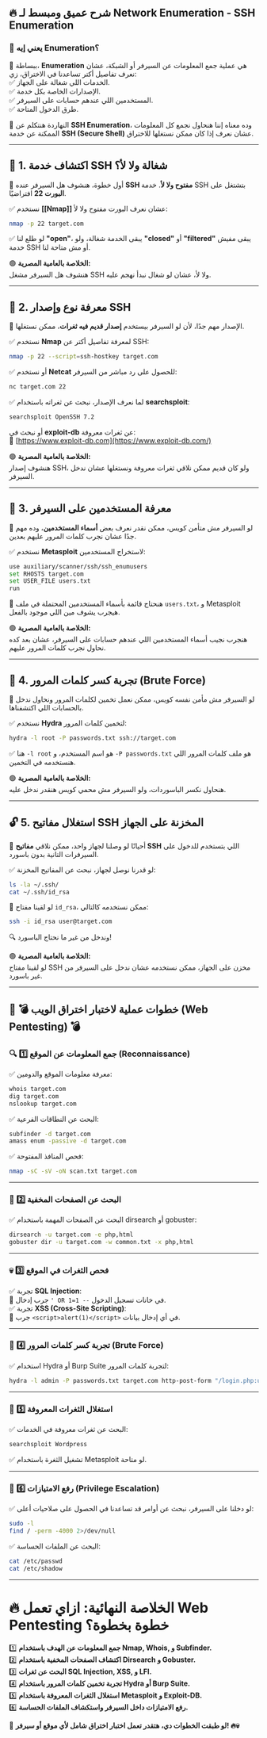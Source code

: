 ## 🔥 **شرح عميق ومبسط لـ Network Enumeration - SSH Enumeration**

### 🚀 **يعني إيه Enumeration؟**

🔹 ببساطة، **Enumeration** هي عملية جمع المعلومات عن السيرفر أو الشبكة، عشان نعرف تفاصيل أكتر تساعدنا في الاختراق، زي:  
✅ الخدمات اللي شغالة على الجهاز.  
✅ الإصدارات الخاصة بكل خدمة.  
✅ المستخدمين اللي عندهم حسابات على السيرفر.  
✅ طرق الدخول المتاحة.

🔹 النهاردة هنتكلم عن **SSH Enumeration**، وده معناه إننا هنحاول نجمع كل المعلومات الممكنة عن خدمة **SSH (Secure Shell)** عشان نعرف إذا كان ممكن نستغلها للاختراق.

---

## 🔑 **1. اكتشاف خدمة SSH شغالة ولا لأ؟**

🔹 أول خطوة، هنشوف هل السيرفر عنده **SSH مفتوح ولا لأ**. خدمة SSH بتشتغل على **البورت 22** افتراضيًا.

✅ نستخدم **[[Nmap]]** عشان نعرف البورت مفتوح ولا لأ:

```bash
nmap -p 22 target.com
```

✅ لو طلع لنا **"open"**، يبقى الخدمة شغالة، ولو **"closed"** أو **"filtered"** يبقى مفيش خدمة SSH أو مش متاحة لنا.

🟢 **الخلاصة بالعامية المصرية:**  
هنشوف هل السيرفر مشغل SSH ولا لأ، عشان لو شغال نبدأ نهجم عليه.

---

## 🔎 **2. معرفة نوع وإصدار SSH**

🔹 الإصدار مهم جدًا، لأن لو السيرفر بيستخدم **إصدار قديم فيه ثغرات**، ممكن نستغلها.

✅ نستخدم **Nmap** لمعرفة تفاصيل أكتر عن SSH:

```bash
nmap -p 22 --script=ssh-hostkey target.com
```

✅ أو نستخدم **Netcat** للحصول على رد مباشر من السيرفر:

```bash
nc target.com 22
```

✅ لما نعرف الإصدار، نبحث عن ثغراته باستخدام **searchsploit**:

```bash
searchsploit OpenSSH 7.2
```

أو نبحث في **exploit-db** عن ثغرات معروفة:  
🔗 [https://www.exploit-db.com](https://www.exploit-db.com/)

🟢 **الخلاصة بالعامية المصرية:**  
هنشوف إصدار SSH، ولو كان قديم ممكن نلاقي ثغرات معروفة ونستغلها عشان ندخل السيرفر.

---

## 👤 **3. معرفة المستخدمين على السيرفر**

🔹 لو السيرفر مش متأمن كويس، ممكن نقدر نعرف بعض **أسماء المستخدمين**، وده مهم جدًا عشان نجرب كلمات المرور عليهم بعدين.

✅ نستخدم **Metasploit** لاستخراج المستخدمين:

```bash
use auxiliary/scanner/ssh/ssh_enumusers
set RHOSTS target.com
set USER_FILE users.txt
run
```

🔹 هنحتاج قائمة بأسماء المستخدمين المحتملة في ملف `users.txt`، و Metasploit هيجرب يشوف مين اللي موجود بالفعل.

🟢 **الخلاصة بالعامية المصرية:**  
هنجرب نجيب أسماء المستخدمين اللي عندهم حسابات على السيرفر، عشان بعد كده نحاول نجرب كلمات المرور عليهم.

---

## 🔑 **4. تجربة كسر كلمات المرور (Brute Force)**

🔹 لو السيرفر مش مأمن نفسه كويس، ممكن نعمل تخمين لكلمات المرور ونحاول ندخل بالحسابات اللي اكتشفناها.

✅ نستخدم **Hydra** لتخمين كلمات المرور:

```bash
hydra -l root -P passwords.txt ssh://target.com
```

✅ هنا `-l root` هو اسم المستخدم، و `-P passwords.txt` هو ملف كلمات المرور اللي هنستخدمه في التخمين.

🟢 **الخلاصة بالعامية المصرية:**  
هنحاول نكسر الباسوردات، ولو السيرفر مش محمي كويس هنقدر ندخل عليه.

---

## 🔓 **5. استغلال مفاتيح SSH المخزنة على الجهاز**

🔹 أحيانًا لو وصلنا لجهاز واحد، ممكن نلاقي **مفاتيح SSH** اللي بتستخدم للدخول على السيرفرات التانية بدون باسورد.

✅ لو قدرنا نوصل لجهاز، نبحث عن المفاتيح المخزنة:

```bash
ls -la ~/.ssh/
cat ~/.ssh/id_rsa
```

🔹 لو لقينا مفتاح `id_rsa`، ممكن نستخدمه كالتالي:

```bash
ssh -i id_rsa user@target.com
```

🔍 وندخل من غير ما نحتاج الباسورد!

🟢 **الخلاصة بالعامية المصرية:**  
لو لقينا مفتاح SSH مخزن على الجهاز، ممكن نستخدمه عشان ندخل على السيرفر من غير باسورد.

---

## 🚀 **💣 خطوات عملية لاختبار اختراق الويب (Web Pentesting) 💣**

### 🔍 **1️⃣ جمع المعلومات عن الموقع (Reconnaissance)**

✅ معرفة معلومات الموقع والدومين:

```bash
whois target.com
dig target.com
nslookup target.com
```

✅ البحث عن النطاقات الفرعية:

```bash
subfinder -d target.com
amass enum -passive -d target.com
```

✅ فحص المنافذ المفتوحة:

```bash
nmap -sC -sV -oN scan.txt target.com
```

---

### 📂 **2️⃣ البحث عن الصفحات المخفية**

✅ البحث عن الصفحات المهمة باستخدام dirsearch أو gobuster:

```bash
dirsearch -u target.com -e php,html
gobuster dir -u target.com -w common.txt -x php,html
```

---

### 💀 **3️⃣ فحص الثغرات في الموقع**

✅ تجربة **SQL Injection**:  
🔹 جرب إدخال `' OR 1=1 --` في خانات تسجيل الدخول.  
✅ تجربة **XSS (Cross-Site Scripting)**:  
🔹 جرب `<script>alert(1)</script>` في أي إدخال بيانات.

---

### 🔐 **4️⃣ تجربة كسر كلمات المرور (Brute Force)**

✅ استخدام Hydra أو Burp Suite لتجربة كلمات المرور:

```bash
hydra -l admin -P passwords.txt target.com http-post-form "/login.php:user=^USER^&pass=^PASS^:F=incorrect"
```

---

### 🎯 **5️⃣ استغلال الثغرات المعروفة**

✅ البحث عن ثغرات معروفة في الخدمات:

```bash
searchsploit Wordpress
```

✅ تشغيل الثغرة باستخدام Metasploit لو متاحة.

---

### 🚀 **6️⃣ رفع الامتيازات (Privilege Escalation)**

✅ لو دخلنا على السيرفر، نبحث عن أوامر قد تساعدنا في الحصول على صلاحيات أعلى:

```bash
sudo -l
find / -perm -4000 2>/dev/null
```

✅ البحث عن الملفات الحساسة:

```bash
cat /etc/passwd
cat /etc/shadow
```

---

# **🔥 الخلاصة النهائية: ازاي تعمل Web Pentesting خطوة بخطوة؟**

1️⃣ **جمع المعلومات عن الهدف باستخدام Nmap, Whois, و Subfinder.**  
2️⃣ **اكتشاف الصفحات المخفية باستخدام Dirsearch و Gobuster.**  
3️⃣ **البحث عن ثغرات SQL Injection, XSS, و LFI.**  
4️⃣ **تجربة تخمين كلمات المرور باستخدام Hydra أو Burp Suite.**  
5️⃣ **استغلال الثغرات المعروفة باستخدام Metasploit و Exploit-DB.**  
6️⃣ **رفع الامتيازات داخل السيرفر واستكشاف الملفات الحساسة.**

🚀 **لو طبقت الخطوات دي، هتقدر تعمل اختبار اختراق شامل لأي موقع أو سيرفر! 🔥💀**